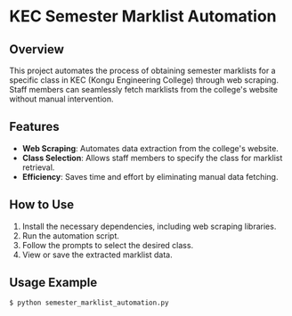 # KEC Semester Marklist Automation

## Overview

This project automates the process of obtaining semester marklists for a specific class in KEC (Kongu Engineering College) through web scraping. Staff members can seamlessly fetch marklists from the college's website without manual intervention.

## Features

- **Web Scraping**: Automates data extraction from the college's website.
- **Class Selection**: Allows staff members to specify the class for marklist retrieval.
- **Efficiency**: Saves time and effort by eliminating manual data fetching.

## How to Use

1. Install the necessary dependencies, including web scraping libraries.
2. Run the automation script.
3. Follow the prompts to select the desired class.
4. View or save the extracted marklist data.

## Usage Example

```bash
$ python semester_marklist_automation.py


